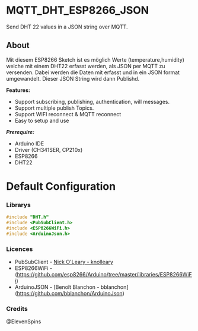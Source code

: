 # MQTT_DHT_ESP8266_JSON
Send DHT 22 values in a JSON string over MQTT.


## About
Mit diesem ESP8266 Sketch ist es möglich Werte (temperature,humidity) welche mit einem DHT22 erfasst werden, als JSON per MQTT zu versenden.
Dabei werden die Daten mit erfasst und in ein JSON format umgewandelt. Dieser JSON String wird dann Publishd.

**Features:**

 * Support subscribing, publishing, authentication, will messages.
 * Support multiple publish Topics.
 * Support WIFI reconnect & MQTT reconnect
 * Easy to setup and use
 
 ***Prerequire:***

- Arduino IDE
- Driver (CH341SER, CP210x)
- ESP8266
- DHT22
 
# Default Configuration

### Librarys

```C++
#include "DHT.h"
#include <PubSubClient.h>
#include <ESP8266WiFi.h>
#include <ArduinoJson.h>
```

### Licences
- PubSubClient - [Nick O'Leary - knolleary](https://github.com/knolleary/pubsubclient)
- ESP8266WiFi - (https://github.com/esp8266/Arduino/tree/master/libraries/ESP8266WiFi)
- ArduinoJSON - [Benoît Blanchon - bblanchon] (https://github.com/bblanchon/ArduinoJson)

### Credits
@ElevenSpins
